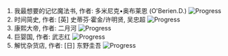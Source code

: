 1. 我最想要的记忆魔法书, 作者: 多米尼克•奥布莱恩 (O'Berien.D.) ![Progress](http://progressed.io/bar/18)
1. 时间简史, 作者: [英] 史蒂芬·霍金/许明贤, 吴忠超 ![Progress](http://progressed.io/bar/20)
1. 康熙大帝, 作者: 二月河  ![Progress](http://progressed.io/bar/48)
1. 巨婴国, 作者: 武志红 ![Progress](http://progressed.io/bar/10)
1. 解忧杂货店, 作者: [日] 东野圭吾 ![Progress](http://progressed.io/bar/71)
